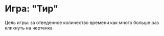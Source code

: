 # Игра: "Тир"
Цель игры: за отведенное количество времени как много больше раз кликнуть на чертенка
